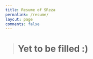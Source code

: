 ```yaml
---
title: Resume of SReza
permalink: /resume/
layout: page
comments: false
---
```


> # Yet to be filled :)